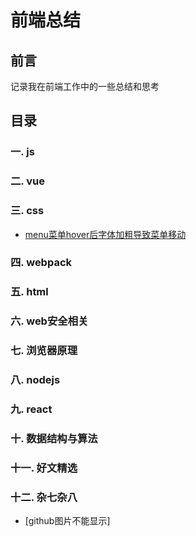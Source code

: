 # **前端总结**
## 前言
记录我在前端工作中的一些总结和思考
## 目录
### 一. js
### 二. vue
### 三. css
+ [menu菜单hover后字体加粗导致菜单移动](./css/menu菜单加粗导致移动问题.md)
### 四. webpack
### 五. html
### 六. web安全相关
### 七. 浏览器原理
### 八. nodejs
### 九. react
### 十. 数据结构与算法
### 十一. 好文精选
### 十二. 杂七杂八
* [github图片不能显示]